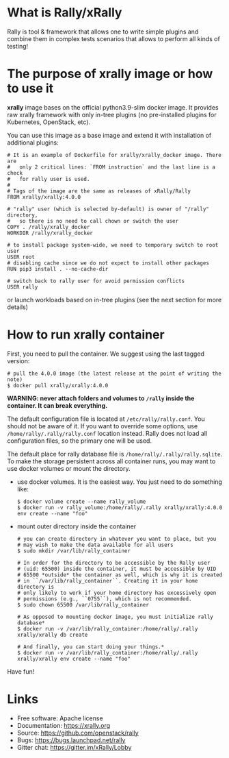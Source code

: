 # What is Rally/xRally

Rally is tool & framework that allows one to write simple plugins and combine
them in complex tests scenarios that allows to perform all kinds of testing!

# The purpose of xrally image or how to use it

**xrally** image bases on the official python3.9-slim docker image.
It provides raw xrally framework with only in-tree plugins (no
pre-installed plugins for Kubernetes, OpenStack, etc).

You can use this image as a base image and extend it with installation of
additional plugins:

    # It is an example of Dockerfile for xrally/xrally_docker image. There are
    #   only 2 critical lines: `FROM instruction` and the last line is a check
    #   for rally user is used.
    #
    # Tags of the image are the same as releases of xRally/Rally
    FROM xrally/xrally:4.0.0
    
    # "rally" user (which is selected by-default) is owner of "/rally" directory,
    #   so there is no need to call chown or switch the user
    COPY . /rally/xrally_docker
    WORKDIR /rally/xrally_docker
    
    # to install package system-wide, we need to temporary switch to root user
    USER root
    # disabling cache since we do not expect to install other packages
    RUN pip3 install . --no-cache-dir
    
    # switch back to rally user for avoid permission conflicts
    USER rally

or launch workloads based on in-tree plugins (see the next section for more
details)

# How to run xrally container

First, you need to pull the container. We suggest using the last tagged 
version:

    # pull the 4.0.0 image (the latest release at the point of writing the note)
    $ docker pull xrally/xrally:4.0.0

**WARNING: never attach folders and volumes to `/rally` inside the container. It can break everything.**

The default configuration file is located at `/etc/rally/rally.conf`. You
should not be aware of it. If you want to override some options, use
`/home/rally/.rally/rally.conf` location instead. Rally does not load all
configuration files, so the primary one will be used.

The default place for rally database file is `/home/rally/.rally/rally.sqlite`.
To make the storage persistent across all container runs, you may want to use
docker volumes or mount the directory.

* use docker volumes. It is the easiest way. You just need to do something like:

      $ docker volume create --name rally_volume
      $ docker run -v rally_volume:/home/rally/.rally xrally/xrally:4.0.0 env create --name "foo"


* mount outer directory inside the container

      # you can create directory in whatever you want to place, but you
      # may wish to make the data available for all users
      $ sudo mkdir /var/lib/rally_container
      
      # In order for the directory to be accessible by the Rally user
      # (uid: 65500) inside the container, it must be accessible by UID
      # 65500 *outside* the container as well, which is why it is created
      # in ``/var/lib/rally_container``. Creating it in your home directory is
      # only likely to work if your home directory has excessively open
      # permissions (e.g., ``0755``), which is not recommended.
      $ sudo chown 65500 /var/lib/rally_container

      # As opposed to mounting docker image, you must initialize rally database*
      $ docker run -v /var/lib/rally_container:/home/rally/.rally xrally/xrally db create

      # And finally, you can start doing your things.*
      $ docker run -v /var/lib/rally_container:/home/rally/.rally xrally/xrally env create --name "foo"

Have fun!

# Links

* Free software: Apache license
* Documentation: https://xrally.org
* Source: https://github.com/openstack/rally
* Bugs: https://bugs.launchpad.net/rally
* Gitter chat: https://gitter.im/xRally/Lobby

